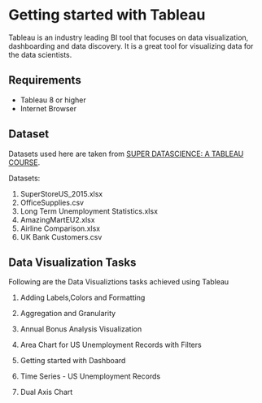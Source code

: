 # Getting started with Tableau

Tableau is an industry leading BI tool that focuses on data visualization, dashboarding and data discovery.  It is a great tool for visualizing data for the data scientists.

## Requirements

* Tableau 8 or higher
* Internet Browser

## Dataset
Datasets used here are taken from [SUPER DATASCIENCE: A TABLEAU COURSE](https://www.superdatascience.com/tableau/).

Datasets:
1. SuperStoreUS_2015.xlsx
2. OfficeSupplies.csv
3. Long Term Unemployment Statistics.xlsx
4. AmazingMartEU2.xlsx
5. Airline Comparison.xlsx
6. UK Bank Customers.csv

## Data Visualization Tasks

Following are the Data Visualiztions tasks achieved using Tableau

1. Adding Labels,Colors and Formatting


2. Aggregation and Granularity


3. Annual Bonus Analysis Visualization


4. Area Chart for US Unemployment Records with Filters


5. Getting started with Dashboard


6. Time Series - US Unemployment Records


7. Dual Axis Chart











